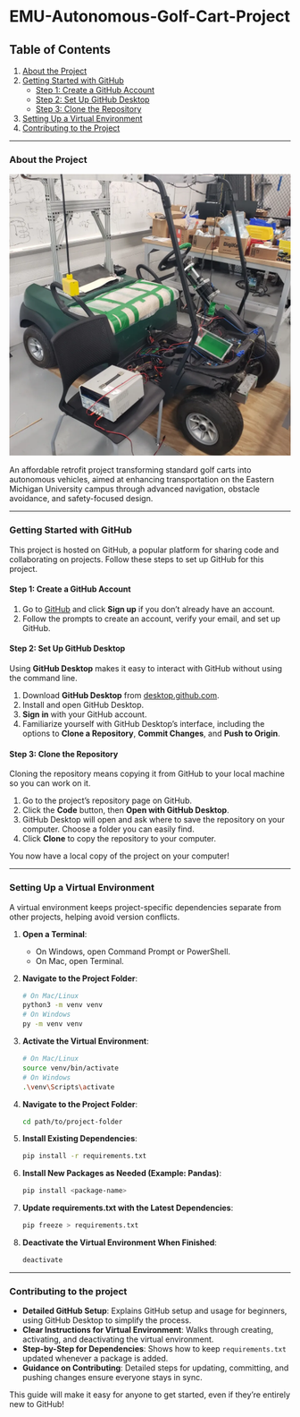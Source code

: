 # EMU-Autonomous-Golf-Cart-Project

## Table of Contents
1. [About the Project](#about-the-project)
2. [Getting Started with GitHub](#getting-started-with-github)
   - [Step 1: Create a GitHub Account](#step-1-create-a-github-account)
   - [Step 2: Set Up GitHub Desktop](#step-2-set-up-github-desktop)
   - [Step 3: Clone the Repository](#step-3-clone-the-repository)
3. [Setting Up a Virtual Environment](#setting-up-a-virtual-environment)
6. [Contributing to the Project](#contributing-to-the-project)

---

### About the Project
![Alt text](Smart-Golf-Cart.png)

An affordable retrofit project transforming standard golf carts into autonomous vehicles, aimed at enhancing transportation on the Eastern Michigan University campus through advanced navigation, obstacle avoidance, and safety-focused design.

---

### Getting Started with GitHub

This project is hosted on GitHub, a popular platform for sharing code and collaborating on projects. Follow these steps to set up GitHub for this project.

#### Step 1: Create a GitHub Account

1. Go to [GitHub](https://github.com/) and click **Sign up** if you don’t already have an account.
2. Follow the prompts to create an account, verify your email, and set up GitHub.

#### Step 2: Set Up GitHub Desktop

Using **GitHub Desktop** makes it easy to interact with GitHub without using the command line.

1. Download **GitHub Desktop** from [desktop.github.com](https://desktop.github.com/).
2. Install and open GitHub Desktop.
3. **Sign in** with your GitHub account.
4. Familiarize yourself with GitHub Desktop’s interface, including the options to **Clone a Repository**, **Commit Changes**, and **Push to Origin**.

#### Step 3: Clone the Repository

Cloning the repository means copying it from GitHub to your local machine so you can work on it.

1. Go to the project’s repository page on GitHub.
2. Click the **Code** button, then **Open with GitHub Desktop**.
3. GitHub Desktop will open and ask where to save the repository on your computer. Choose a folder you can easily find.
4. Click **Clone** to copy the repository to your computer.

You now have a local copy of the project on your computer!

---

### Setting Up a Virtual Environment

A virtual environment keeps project-specific dependencies separate from other projects, helping avoid version conflicts.

1. **Open a Terminal**:
   - On Windows, open Command Prompt or PowerShell.
   - On Mac, open Terminal.

2. **Navigate to the Project Folder**:
   ```bash
   # On Mac/Linux
   python3 -m venv venv
   # On Windows
   py -m venv venv

3. **Activate the Virtual Environment**:
   ```bash
   # On Mac/Linux
   source venv/bin/activate
   # On Windows
   .\venv\Scripts\activate

4. **Navigate to the Project Folder**:
   ```bash
   cd path/to/project-folder

4. **Install Existing Dependencies**:
   ```bash
   pip install -r requirements.txt

5. **Install New Packages as Needed (Example: Pandas)**:
   ```bash
   pip install <package-name>

5. **Update requirements.txt with the Latest Dependencies**:
   ```bash
   pip freeze > requirements.txt

5. **Deactivate the Virtual Environment When Finished**:
   ```bash
   deactivate

---

### Contributing to the project

- **Detailed GitHub Setup**: Explains GitHub setup and usage for beginners, using GitHub Desktop to simplify the process.
- **Clear Instructions for Virtual Environment**: Walks through creating, activating, and deactivating the virtual environment.
- **Step-by-Step for Dependencies**: Shows how to keep `requirements.txt` updated whenever a package is added.
- **Guidance on Contributing**: Detailed steps for updating, committing, and pushing changes ensure everyone stays in sync.

This guide will make it easy for anyone to get started, even if they’re entirely new to GitHub!



